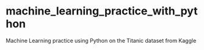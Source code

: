 # machine_learning_practice_with_python
Machine Learning practice using Python on the Titanic dataset from Kaggle
